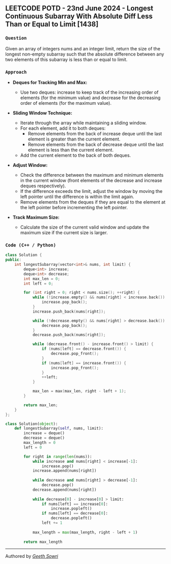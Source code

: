 ## LEETCODE POTD - 23nd June 2024 - Longest Continuous Subarray With Absolute Diff Less Than or Equal to Limit [1438]

### `Question`
Given an array of integers nums and an integer limit, return the size of the longest non-empty subarray such that the absolute difference between any two elements of this subarray is less than or equal to limit.
### `Approach`
- **Deques for Tracking Min and Max:** 
  - Use two deques: increase to keep track of the increasing order of elements (for the minimum value) and decrease for the decreasing order of elements (for the maximum value).
- **Sliding Window Technique:**
  - Iterate through the array while maintaining a sliding window.
  - For each element, add it to both deques:
    - Remove elements from the back of increase deque until the last element is greater than the current element.
    - Remove elements from the back of decrease deque until the last element is less than the current element.
  - Add the current element to the back of both deques.
- **Adjust Window:**

  - Check the difference between the maximum and minimum elements in the current window (front elements of the decrease and increase deques respectively).
  - If the difference exceeds the limit, adjust the window by moving the left pointer until the difference is within the limit again.
  - Remove elements from the deques if they are equal to the element at the left pointer before incrementing the left pointer.
- **Track Maximum Size:**
  - Calculate the size of the current valid window and update the maximum size if the current size is larger.
### `Code (C++ / Python)`
```c++ 
class Solution {
public:
    int longestSubarray(vector<int>& nums, int limit) {
        deque<int> increase;
        deque<int> decrease;
        int max_len = 0;
        int left = 0;

        for (int right = 0; right < nums.size(); ++right) {
            while (!increase.empty() && nums[right] < increase.back()) {
                increase.pop_back();
            }
            increase.push_back(nums[right]);

            while (!decrease.empty() && nums[right] > decrease.back()) {
                decrease.pop_back();
            }
            decrease.push_back(nums[right]);

            while (decrease.front() - increase.front() > limit) {
                if (nums[left] == decrease.front()) {
                    decrease.pop_front();
                }
                if (nums[left] == increase.front()) {
                    increase.pop_front();
                }
                ++left;
            }

            max_len = max(max_len, right - left + 1);
        }

        return max_len;
    }
};
```

```python
class Solution(object):
    def longestSubarray(self, nums, limit):
        increase = deque()
        decrease = deque()
        max_length = 0
        left = 0

        for right in range(len(nums)):
            while increase and nums[right] < increase[-1]:
                increase.pop()
            increase.append(nums[right])
            
            while decrease and nums[right] > decrease[-1]:
                decrease.pop()
            decrease.append(nums[right])
            
            while decrease[0] - increase[0] > limit:
                if nums[left] == increase[0]:
                    increase.popleft()
                if nums[left] == decrease[0]:
                    decrease.popleft()
                left += 1
                
            max_length = max(max_length, right - left + 1)
        
        return max_length
```

---
Authored by <a target="blank" href="https://github.com/geethsowri">_Geeth Sowri_</a>

